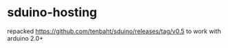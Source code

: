 # sduino-hosting
repacked https://github.com/tenbaht/sduino/releases/tag/v0.5 to work with arduino 2.0+
